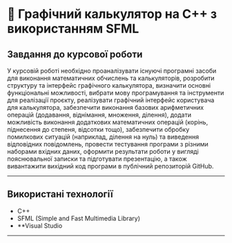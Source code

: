 # 🧮 Графічний калькулятор на C++ з використанням SFML

## Завдання до курсової роботи

У курсовій роботі необхідно проаналізувати існуючі програмні засоби для виконання математичних обчислень та калькуляторів, розробити структуру та інтерфейс графічного калькулятора, визначити основні функціональні можливості, вибрати мову програмування та інструменти для реалізації проєкту, реалізувати графічний інтерфейс користувача для калькулятора, забезпечити виконання базових арифметичних операцій (додавання, віднімання, множення, ділення), додати можливість виконання додаткових математичних операцій (корінь, піднесення до степеня, відсотки тощо), забезпечити обробку помилкових ситуацій (наприклад, ділення на нуль) та виведення відповідних повідомлень, провести тестування програми з різними наборами вхідних даних, оформити результати роботи у вигляді пояснювальної записки та підготувати презентацію, а також вивантажити вихідний код програми в публічний репозиторій GitHub.

---

## Використані технології

- C++
- SFML (Simple and Fast Multimedia Library)
- **Visual Studio
---
